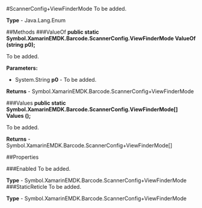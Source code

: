 #ScannerConfig+ViewFinderMode
To be added.

**Type** - Java.Lang.Enum

##Methods
###ValueOf
**public static Symbol.XamarinEMDK.Barcode.ScannerConfig.ViewFinderMode ValueOf (string p0);**

To be added.

**Parameters:** 

* System.String **p0** - To be added.

**Returns** - Symbol.XamarinEMDK.Barcode.ScannerConfig+ViewFinderMode

###Values
**public static Symbol.XamarinEMDK.Barcode.ScannerConfig.ViewFinderMode[] Values ();**

To be added.


**Returns** - Symbol.XamarinEMDK.Barcode.ScannerConfig+ViewFinderMode[]

##Properties

###Enabled
To be added.

**Type** - Symbol.XamarinEMDK.Barcode.ScannerConfig+ViewFinderMode
###StaticReticle
To be added.

**Type** - Symbol.XamarinEMDK.Barcode.ScannerConfig+ViewFinderMode


